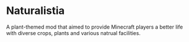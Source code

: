 # Naturalistia
A plant-themed mod that aimed to provide Minecraft players a better life with diverse crops, plants and various natrual facilities.

